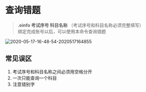 # 查询错题

> **.einfo 考试序号 科目名称** （考试序号和科目名称必须完整填写）<br>绑定完成账号以后，可以使用本命令查询错题

![2020-05-17-16-48-54-2020517164855](http://cdn.doeca.cc/images/2020-05-17-16-48-54-2020517164855.png)

## 常见误区
1. 考试序号和科目名称之间必须用空格分开
2. 一次只能查询一个科目
3. 注意错别字